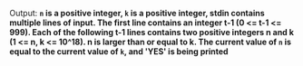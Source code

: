 Output: **`n` is a positive integer, `k` is a positive integer, stdin contains multiple lines of input. The first line contains an integer t-1 (0 <= t-1 <= 999). Each of the following t-1 lines contains two positive integers n and k (1 <= n, k <= 10^18). n is larger than or equal to k. The current value of `n` is equal to the current value of `k`, and 'YES' is being printed**